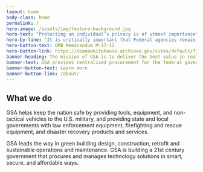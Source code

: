 ```yaml
---
layout: home
body-class: home
permalink: /
hero-image: /assets/img/feature-background.jpg
hero-text: "Protecting an individual’s privacy is of utmost importance"
hero-by-line: "It is critically important that Federal agencies remain vigilant and prepare for and understand how to respond to a breach."
hero-button-text: OMB Memorandum M-17-12
hero-button-link: https://obamawhitehouse.archives.gov/sites/default/files/omb/memoranda/2017/m-17-12_0.pdf
banner-heading: The mission of GSA is to deliver the best value in real estate, acquisition, and technology services to government and the American people.
banner-text: GSA provides centralized procurement for the federal government, offering billions of dollars worth of products, services, and facilities that federal agencies need to serve the public.
banner-button-text: Learn more
banner-button-link: /about/
---
```

## What we do
GSA helps keep the nation safe by providing tools, equipment, and non-tactical vehicles to the U.S. military, and providing state and local governments with law enforcement equipment, firefighting and rescue equipment, and disaster recovery products and services.

GSA leads the way in green building design, construction, retrofit and sustainable operations and maintenance. GSA is building a 21st century government that procures and manages technology solutions in smart, secure, and affordable ways.
